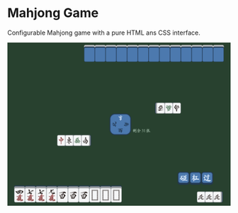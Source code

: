 # Mahjong Game

Configurable Mahjong game with a pure HTML ans CSS interface.

![Mahjong Game](misc/screenshot.png)
